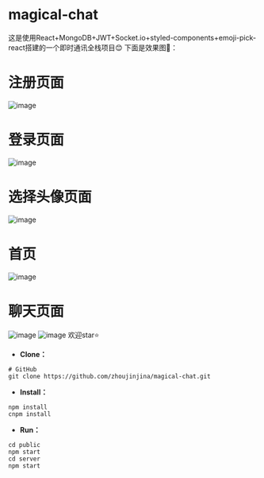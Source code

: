 # magical-chat
这是使用React+MongoDB+JWT+Socket.io+styled-components+emoji-pick-react搭建的一个即时通讯全栈项目😊
下面是效果图👀：
# 注册页面
![image](https://github.com/zhoujinjina/magical-chat/assets/100776914/25b4b126-7252-43c7-9390-a154e16025f6)
# 登录页面
![image](https://github.com/zhoujinjina/magical-chat/assets/100776914/49f6f4f1-c86d-4d63-a4c3-0835b6a81ccf)
# 选择头像页面
![image](https://github.com/zhoujinjina/magical-chat/assets/100776914/9da4b92f-25ba-474e-b968-32bd28451103)
# 首页
![image](https://github.com/zhoujinjina/magical-chat/assets/100776914/66c4434a-1914-4e7e-b56c-759130768845)
# 聊天页面
![image](https://github.com/zhoujinjina/magical-chat/assets/100776914/e8d1dc46-915b-4da1-ab8a-ed2c2c3bb2fa)
![image](https://github.com/zhoujinjina/magical-chat/assets/100776914/9ace538d-9454-41b7-8697-b51431e831fd)
欢迎star⭐
- **Clone：**

```text
# GitHub
git clone https://github.com/zhoujinjina/magical-chat.git
```

- **Install：**

```text
npm install
cnpm install
```

- **Run：**

```text
cd public 
npm start
cd server
npm start


